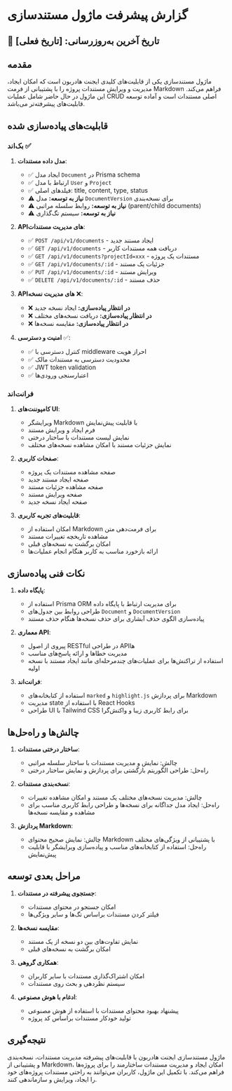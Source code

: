 # گزارش پیشرفت ماژول مستندسازی

## 📅 تاریخ آخرین به‌روزرسانی: [تاریخ فعلی]

## مقدمه

ماژول مستندسازی یکی از قابلیت‌های کلیدی ایجنت هادربون است که امکان ایجاد، مدیریت و ویرایش مستندات پروژه را با پشتیبانی از فرمت Markdown فراهم می‌کند. این ماژول در حال حاضر شامل عملیات CRUD اصلی مستندات است و آماده توسعه قابلیت‌های پیشرفته‌تر می‌باشد.

## قابلیت‌های پیاده‌سازی شده

### بک‌اند ✅

1. **مدل داده مستندات**:
   - ✅ ایجاد مدل `Document` در Prisma schema
   - ✅ ارتباط با مدل `User` و `Project`
   - ✅ فیلدهای اصلی: title, content, type, status
   - ⚠️ **نیاز به توسعه:** مدل `DocumentVersion` برای نسخه‌بندی
   - ⚠️ **نیاز به توسعه:** روابط سلسله مراتبی (parent/child documents)
   - ⚠️ **نیاز به توسعه:** سیستم تگ‌گذاری

2. **API‌های مدیریت مستندات**:
   - ✅ `POST /api/v1/documents` - ایجاد مستند جدید
   - ✅ `GET /api/v1/documents` - دریافت همه مستندات کاربر
   - ✅ `GET /api/v1/documents?projectId=xxx` - مستندات یک پروژه
   - ✅ `GET /api/v1/documents/:id` - جزئیات یک مستند
   - ✅ `PUT /api/v1/documents/:id` - ویرایش مستند
   - ✅ `DELETE /api/v1/documents/:id` - حذف مستند

3. **API‌های مدیریت نسخه** ❌:
   - ❌ **در انتظار پیاده‌سازی:** ایجاد نسخه جدید
   - ❌ **در انتظار پیاده‌سازی:** دریافت نسخه‌های مختلف
   - ❌ **در انتظار پیاده‌سازی:** مقایسه نسخه‌ها

4. **امنیت و دسترسی** ✅:
   - ✅ کنترل دسترسی با middleware احراز هویت
   - ✅ محدودیت دسترسی به مستندات مالک
   - ✅ JWT token validation
   - ✅ اعتبارسنجی ورودی‌ها

### فرانت‌اند

1. **کامپوننت‌های UI**:
   - ویرایشگر Markdown با قابلیت پیش‌نمایش
   - فرم ایجاد و ویرایش مستند
   - نمایش لیست مستندات با ساختار درختی
   - نمایش جزئیات مستند با امکان مشاهده نسخه‌های مختلف

2. **صفحات کاربری**:
   - صفحه مشاهده مستندات یک پروژه
   - صفحه ایجاد مستند جدید
   - صفحه مشاهده جزئیات مستند
   - صفحه ویرایش مستند
   - صفحه ایجاد نسخه جدید

3. **قابلیت‌های تجربه کاربری**:
   - امکان استفاده از Markdown برای فرمت‌دهی متن
   - مشاهده تاریخچه تغییرات مستند
   - امکان برگشت به نسخه‌های قبلی
   - ارائه بازخورد مناسب به کاربر هنگام انجام عملیات‌ها

## نکات فنی پیاده‌سازی

1. **پایگاه داده**:
   - استفاده از Prisma ORM برای مدیریت ارتباط با پایگاه داده
   - طراحی روابط بین جدول‌های `Document` و `DocumentVersion`
   - پیاده‌سازی الگوی حذف آبشاری برای حذف نسخه‌ها هنگام حذف مستند

2. **معماری API**:
   - پیروی از اصول RESTful در طراحی API‌ها
   - مدیریت خطاها و ارائه پاسخ‌های مناسب
   - استفاده از تراکنش‌ها برای عملیات‌های چندمرحله‌ای مانند ایجاد مستند با نسخه اولیه

3. **فرانت‌اند**:
   - استفاده از کتابخانه‌های `marked` و `highlight.js` برای پردازش Markdown
   - مدیریت state با استفاده از React Hooks
   - طراحی UI با Tailwind CSS برای رابط کاربری زیبا و واکنش‌گرا

## چالش‌ها و راه‌حل‌ها

1. **ساختار درختی مستندات**:
   - چالش: نمایش و مدیریت مستندات با ساختار سلسله مراتبی
   - راه‌حل: طراحی الگوریتم بازگشتی برای پردازش و نمایش ساختار درختی

2. **نسخه‌بندی مستندات**:
   - چالش: مدیریت نسخه‌های مختلف یک مستند و امکان مشاهده تغییرات
   - راه‌حل: ایجاد مدل جداگانه برای نسخه‌ها و طراحی رابط کاربری مناسب برای مشاهده و مقایسه نسخه‌ها

3. **پردازش Markdown**:
   - چالش: نمایش صحیح محتوای Markdown با پشتیبانی از ویژگی‌های مختلف
   - راه‌حل: استفاده از کتابخانه‌های مناسب و پیاده‌سازی ویرایشگر با قابلیت پیش‌نمایش

## مراحل بعدی توسعه

1. **جستجوی پیشرفته در مستندات**:
   - امکان جستجو در محتوای مستندات
   - فیلتر کردن مستندات براساس تگ‌ها و سایر ویژگی‌ها

2. **مقایسه نسخه‌ها**:
   - نمایش تفاوت‌های بین دو نسخه از یک مستند
   - امکان برگشت به نسخه‌های قبلی

3. **همکاری گروهی**:
   - امکان اشتراک‌گذاری مستندات با سایر کاربران
   - سیستم نظردهی و بحث روی مستندات

4. **ادغام با هوش مصنوعی**:
   - پیشنهاد بهبود محتوای مستندات با استفاده از هوش مصنوعی
   - تولید خودکار مستندات براساس کد پروژه

## نتیجه‌گیری

ماژول مستندسازی ایجنت هادربون با قابلیت‌های پیشرفته مدیریت مستندات، نسخه‌بندی و پشتیبانی از Markdown، امکان ایجاد و مدیریت مستندات ساختارمند را برای پروژه‌ها فراهم می‌کند. با تکمیل این ماژول، کاربران می‌توانند به راحتی مستندات پروژه‌های خود را ایجاد، ویرایش و سازماندهی کنند. 